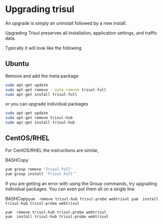 # Upgrading trisul

An upgrade is simply an uninstall followed by a new install.

Upgrading Trisul preserves all installation, application settings, and traffic data.

Typically it will look like the following

## Ubuntu

Remove and add the meta package

```bash
sudo apt-get update 
sudo apt-get remove --auto-remove trisul-full
sudo apt-get install trisul-full
```

or you can upgrade individual packages

```bash
sudo apt-get update 
sudo apt-get remove trisul-hub 
sudo apt-get install trisul-hub
```

## CentOS/RHEL

For CentOS/RHEL the instructions are similar,

 BASHCopy`

```bash
yum group remove 'Trisul Full'
yum group install 'Trisul Full'`
```

If you are getting an error with using the Group commands, try upgrading individual packages. You can even put them all on a single line

 BASHCopy`yum  remove trisul-hub trisul-probe webtrisul yum  install trisul-hub trisul-probe webtrisul`

```bash
yum  remove trisul-hub trisul-probe webtrisul
yum  install trisul-hub trisul-probe webtrisul
```
